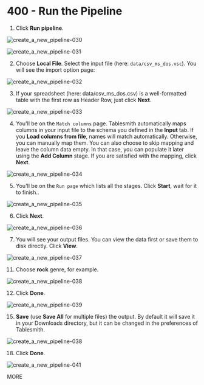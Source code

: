 # 400 - Run the Pipeline

1. Click **Run pipeline**.

![create_a_new_pipeline-030](https://github.com/user-attachments/assets/8e6ea14d-cb25-42d9-a244-ace76e58a4e0)

![create_a_new_pipeline-031](https://github.com/user-attachments/assets/d4f758ce-e4e9-423e-9616-94102c745e87)

2. Choose **Local File**. Select the input file (here: ```data/csv_ms_dos.vsc```). You will see the import option page:

![create_a_new_pipeline-032](https://github.com/user-attachments/assets/9a29e1d3-94d4-425c-be67-da3b982a0781)

3. If your spreadsheet (here: data/csv_ms_dos.csv) is a well-formatted table with the first row as Header Row, just click **Next**.

![create_a_new_pipeline-033](https://github.com/user-attachments/assets/147a60aa-7505-4a8d-9ec4-b8aab9af8542)

4. You'll be on the ```Match columns``` page. Tablesmith automatically maps columns in your input file to the schema you defined in the **Input** tab. If you **Load columns from file**, names will match automatically. Otherwise, you can manually map them. You can also choose to skip mapping and leave the column data empty. In that case, you can populate it later using the **Add Column** stage. If you are satisfied with the mapping, click **Next**.

![create_a_new_pipeline-034](https://github.com/user-attachments/assets/3a0a9cee-714c-4281-8d66-27bce0be706b)

5. You'll be on the ```Run page``` which lists all the stages. Click **Start**, wait for it to finish..

![create_a_new_pipeline-035](https://github.com/user-attachments/assets/38589dd4-c192-4c48-84f8-6c8c89dc56f9)

6. Click **Next**.

![create_a_new_pipeline-036](https://github.com/user-attachments/assets/fc697cda-6f02-4af4-95e5-c3ed0dbdf93c)

7. You will see your output files. You can view the data first or save them to disk directly. Click **View**.

![create_a_new_pipeline-037](https://github.com/user-attachments/assets/e87ccb95-2e59-4e1b-a4d6-d3173dcfc6de)

11. Choose **rock** genre, for example.

![create_a_new_pipeline-038](https://github.com/user-attachments/assets/1c8ec57d-52b7-4f43-a6eb-8a38818c3c32)

12. Click **Done**.

![create_a_new_pipeline-039](https://github.com/user-attachments/assets/6ac7a155-3d49-4c14-bdee-164caf29e4fe)  
   
15. **Save** (use **Save All** for multiple files) the output. By default it will save it in your Downloads directory, but it can be changed in the preferences of Tablesmith.

![create_a_new_pipeline-038](https://github.com/user-attachments/assets/1c8ec57d-52b7-4f43-a6eb-8a38818c3c32)  
   
18.   Click **Done**.

![create_a_new_pipeline-041](https://github.com/user-attachments/assets/e8372196-12d8-43a4-a044-322b15b58f68)

MORE
